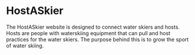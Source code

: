 # HostASkier
The HostASkier website is designed to connect water skiers and hosts. Hosts are people with waterskiing equipment that can pull and host practices for the water skiers. The purpose behind this is to grow the sport of water skiing.
